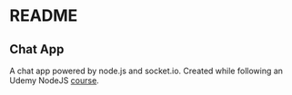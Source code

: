 # README

## Chat App

A chat app powered by node.js and socket.io.  Created while following an Udemy NodeJS [course](https://www.udemy.com/the-complete-nodejs-developer-course-2).

